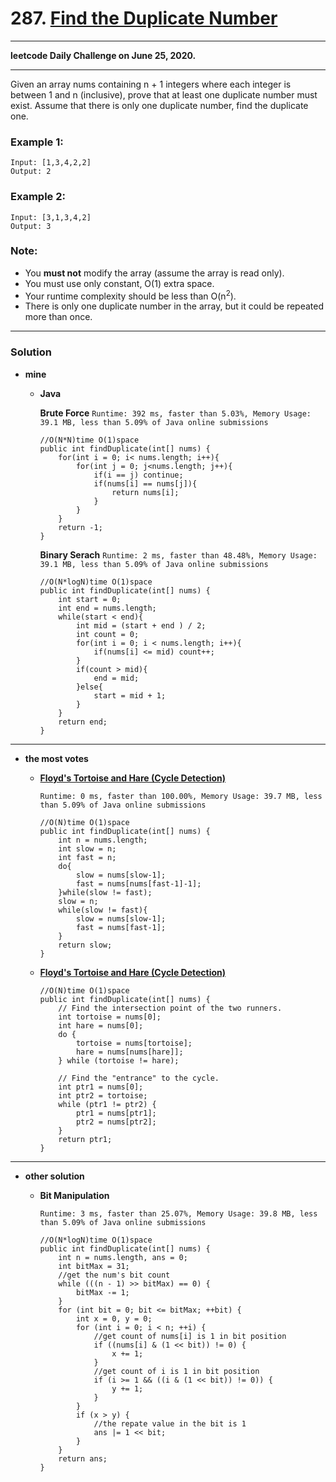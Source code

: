 # 287. [Find the Duplicate Number](https://leetcode.com/problems/find-the-duplicate-number/description/)

---

**leetcode Daily Challenge on June 25, 2020.**

---

Given an array nums containing n + 1 integers where each integer is between 1 and n (inclusive), prove that at least one duplicate number must exist. Assume that there is only one duplicate number, find the duplicate one.

### Example 1:
    Input: [1,3,4,2,2]
    Output: 2
### Example 2:
    Input: [3,1,3,4,2]
    Output: 3
    
### Note:
* You **must not** modify the array (assume the array is read only).
* You must use only constant, O(1) extra space.
* Your runtime complexity should be less than O(n<sup>2</sup>).
* There is only one duplicate number in the array, but it could be repeated more than once.

---

### Solution

* **mine**
  * **Java**
  
    **Brute Force** `Runtime: 392 ms, faster than 5.03%, Memory Usage: 39.1 MB, less than 5.09% of Java online submissions `
    ```
    //O(N*N)time O(1)space
    public int findDuplicate(int[] nums) {
        for(int i = 0; i< nums.length; i++){
            for(int j = 0; j<nums.length; j++){
                if(i == j) continue;
                if(nums[i] == nums[j]){
                    return nums[i];
                }
            }
        }
        return -1;
    }
    ```
    
    **Binary Serach** `Runtime: 2 ms, faster than 48.48%, Memory Usage: 39.1 MB, less than 5.09% of Java online submissions`
    ```
    //O(N*logN)time O(1)space
    public int findDuplicate(int[] nums) {
        int start = 0;
        int end = nums.length;
        while(start < end){
            int mid = (start + end ) / 2;
            int count = 0;
            for(int i = 0; i < nums.length; i++){
                if(nums[i] <= mid) count++;
            }
            if(count > mid){
                end = mid;
            }else{
                start = mid + 1;
            }
        }
        return end;
    }
    ```

---

* **the most votes** 
  * **[Floyd's Tortoise and Hare (Cycle Detection)](https://leetcode.com/problems/find-the-duplicate-number/discuss/72845/Java-O(n)-time-and-O(1)-space-solution.-Similar-to-find-loop-in-linkedlist)** 
    
    `Runtime: 0 ms, faster than 100.00%, Memory Usage: 39.7 MB, less than 5.09% of Java online submissions` 
    ```
    //O(N)time O(1)space
    public int findDuplicate(int[] nums) {
        int n = nums.length;
        int slow = n;
        int fast = n;
        do{
            slow = nums[slow-1];
            fast = nums[nums[fast-1]-1];
        }while(slow != fast);
        slow = n;
        while(slow != fast){
            slow = nums[slow-1];
            fast = nums[fast-1];
        }
        return slow;
    }
    ```

  * **[Floyd's Tortoise and Hare (Cycle Detection)](https://leetcode.com/problems/find-the-duplicate-number/solution/)**
    ```
    //O(N)time O(1)space
    public int findDuplicate(int[] nums) {
        // Find the intersection point of the two runners.
        int tortoise = nums[0];
        int hare = nums[0];
        do {
            tortoise = nums[tortoise];
            hare = nums[nums[hare]];
        } while (tortoise != hare);

        // Find the "entrance" to the cycle.
        int ptr1 = nums[0];
        int ptr2 = tortoise;
        while (ptr1 != ptr2) {
            ptr1 = nums[ptr1];
            ptr2 = nums[ptr2];
        }
        return ptr1;
    }
    ```

---

* **other solution**
  * **Bit Manipulation** 
  
    `Runtime: 3 ms, faster than 25.07%, Memory Usage: 39.8 MB, less than 5.09% of Java online submissions `
    ```
    //O(N*logN)time O(1)space
    public int findDuplicate(int[] nums) {
        int n = nums.length, ans = 0;
        int bitMax = 31;
        //get the num's bit count
        while (((n - 1) >> bitMax) == 0) {
            bitMax -= 1;
        }
        for (int bit = 0; bit <= bitMax; ++bit) {
            int x = 0, y = 0;
            for (int i = 0; i < n; ++i) {
                //get count of nums[i] is 1 in bit position 
                if ((nums[i] & (1 << bit)) != 0) {
                    x += 1;
                }
                //get count of i is 1 in bit position 
                if (i >= 1 && ((i & (1 << bit)) != 0)) {
                    y += 1;
                }
            }
            if (x > y) {
                //the repate value in the bit is 1
                ans |= 1 << bit;
            }
        }
        return ans;
    }
    ```


